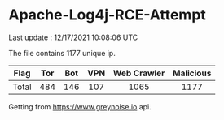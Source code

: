 
# Apache-Log4j-RCE-Attempt

Last update : 12/17/2021 10:08:06 UTC

The file contains 1177 unique ip.

| Flag | Tor | Bot | VPN | Web Crawler | Malicious |
| :-:  | :-: | :-: | :-: | :-:         | :-:       |
| Total| 484  | 146  | 107  | 1065          | 1177        |

Getting from https://www.greynoise.io api.